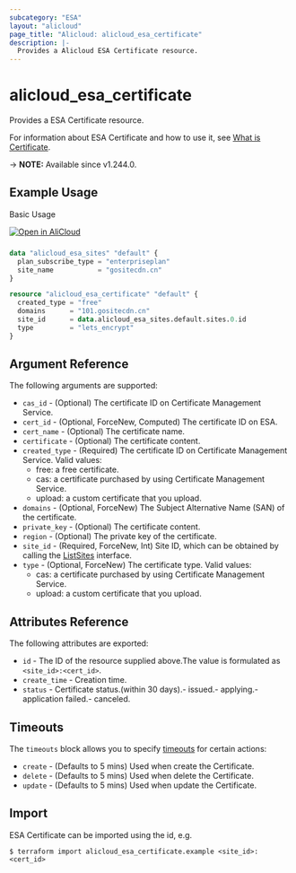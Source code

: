 ```yaml
---
subcategory: "ESA"
layout: "alicloud"
page_title: "Alicloud: alicloud_esa_certificate"
description: |-
  Provides a Alicloud ESA Certificate resource.
---
```


# alicloud_esa_certificate

Provides a ESA Certificate resource.



For information about ESA Certificate and how to use it, see [What is Certificate](https://next.api.alibabacloud.com/document/ESA/2024-09-10/SetCertificate).

-> **NOTE:** Available since v1.244.0.

## Example Usage

Basic Usage

<div style="display: block;margin-bottom: 40px;"><div class="oics-button" style="float: right;position: absolute;margin-bottom: 10px;">
  <a href="https://api.aliyun.com/terraform?resource=alicloud_esa_certificate&exampleId=854a5788-03f5-0064-32c8-713a80e71dcbc607a971&activeTab=example&spm=docs.r.esa_certificate.0.854a578803&intl_lang=EN_US" target="_blank">
    <img alt="Open in AliCloud" src="https://img.alicdn.com/imgextra/i1/O1CN01hjjqXv1uYUlY56FyX_!!6000000006049-55-tps-254-36.svg" style="max-height: 44px; max-width: 100%;">
  </a>
</div></div>

```terraform

data "alicloud_esa_sites" "default" {
  plan_subscribe_type = "enterpriseplan"
  site_name           = "gositecdn.cn"
}

resource "alicloud_esa_certificate" "default" {
  created_type = "free"
  domains      = "101.gositecdn.cn"
  site_id      = data.alicloud_esa_sites.default.sites.0.id
  type         = "lets_encrypt"
}
```

## Argument Reference

The following arguments are supported:
* `cas_id` - (Optional) The certificate ID on Certificate Management Service.
* `cert_id` - (Optional, ForceNew, Computed) The certificate ID on ESA.
* `cert_name` - (Optional) The certificate name.
* `certificate` - (Optional) The certificate content.
* `created_type` - (Required) The certificate ID on Certificate Management Service. Valid values:
  - free: a free certificate.
  - cas: a certificate purchased by using Certificate Management Service.
  - upload: a custom certificate that you upload.
* `domains` - (Optional, ForceNew) The Subject Alternative Name (SAN) of the certificate.
* `private_key` - (Optional) The certificate content.
* `region` - (Optional) The private key of the certificate.
* `site_id` - (Required, ForceNew, Int) Site ID, which can be obtained by calling the [ListSites](https://www.alibabacloud.com/help/en/doc-detail/2850189.html) interface.
* `type` - (Optional, ForceNew) The certificate type. Valid values:
  - cas: a certificate purchased by using Certificate Management Service.
  - upload: a custom certificate that you upload.

## Attributes Reference

The following attributes are exported:
* `id` - The ID of the resource supplied above.The value is formulated as `<site_id>:<cert_id>`.
* `create_time` - Creation time.
* `status` - Certificate status.(within 30 days).- issued.- applying.- application failed.- canceled.

## Timeouts

The `timeouts` block allows you to specify [timeouts](https://www.terraform.io/docs/configuration-0-11/resources.html#timeouts) for certain actions:
* `create` - (Defaults to 5 mins) Used when create the Certificate.
* `delete` - (Defaults to 5 mins) Used when delete the Certificate.
* `update` - (Defaults to 5 mins) Used when update the Certificate.

## Import

ESA Certificate can be imported using the id, e.g.

```shell
$ terraform import alicloud_esa_certificate.example <site_id>:<cert_id>
```